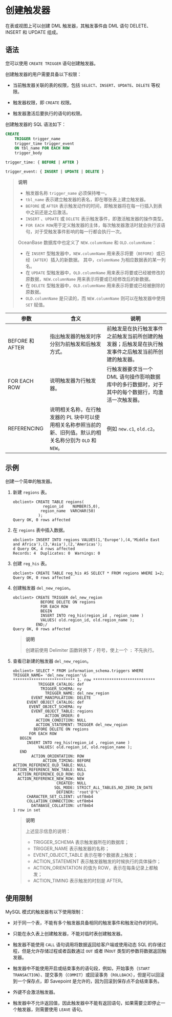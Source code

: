 # 创建触发器

在表或视图上可以创建 DML 触发器，其触发事件由 DML 语句 DELETE、INSERT 和 UPDATE 组成。

## 语法

您可以使用 `CREATE TRIGGER` 语句创建触发器。

创建触发器的用户需要具备以下权限：

* 当前触发器关联的表的权限，包括 `SELECT`、`INSERT`、`UPDATE`、`DELETE` 等权限。

* 触发器权限，即 `CREATE` 权限。

* 触发器激活后要执行的语句的权限。

创建触发器的 SQL 语法如下：

```sql
CREATE
    TRIGGER trigger_name
    trigger_time trigger_event
    ON tbl_name FOR EACH ROW
    trigger_body

trigger_time: { BEFORE | AFTER }

trigger_event: { INSERT | UPDATE | DELETE }
```

> **说明**
>
> * 触发器名称 `trigger_name` 必须保持唯一。
> * `tbl_name` 表示建立触发器的表名，即在哪张表上建立触发器。
> * `BEFORE` 或 `AFTER` 表示触发动作的时间，即触发器将在每一行插入到表中之前还是之后激活。
> * `INSERT` 、`UPDATE` 或 `DELETE` 表示触发事件，即激活触发器的操作类型。
> * `FOR EACH ROW`用于定义触发器的主体，每次触发器激活时就会执行该语句，对于受触发事件影响的每一行都会执行一次。
>
> OceanBase 数据库中也定义了 `NEW.columnName` 和 `OLD.columnName`：
>
> * 在 `INSERT` 型触发器中，`NEW.columnName` 用来表示将要（`BEFORE`）或已经（`AFTER`）插入的新数据。
>   其中，`columnName` 为相应数据表的某一列名。
> * 在 `UPDATE` 型触发器中，`OLD.columnName` 用来表示将要或已经被修改的原数据，`NEW.columnName` 用来表示将要或已经修改后的新数据。
> * 在 `DELETE` 型触发器中，`OLD.columnName` 用来表示将要或已经被删除的原数据。
> * `OLD.columnName` 是只读的，而 `NEW.columnName` 则可以在触发器中使用 `SET` 赋值。

|     **参数**     |                             **含义**                              |                       **说明**                        |
|----------------|-----------------------------------------------------------------|-----------------------------------------------------|
| BEFORE 和 AFTER | 指出触发器的触发时序分别为前触发和后触发方式。                                         | 前触发是在执行触发事件之前触发当前所创建的触发器；后触发是在执行触发事件之后触发当前所创建的触发器。  |
| FOR EACH ROW   | 说明触发器为行触发器。                                                     | 行触发器要求当一个 DML 语句操作影响数据库中的多行数据时，对于其中的每个数据行，均激活一次触发器。 |
| REFERENCING    | 说明相关名称，在行触发器的 PL 块中可以使用相关名称参照当前的新、旧列值。默认的相关名称分别为 `OLD` 和 `NEW`。 | 例如 `new.c1`, `old.c2`。                              |

## 示例

创建一个简单的触发器。

1. 新建 `regions` 表。

   ```unknow
   obclient> CREATE TABLE regions(
                region_id    NUMBER(5,0),
               region_name  VARCHAR(50)
              );
   Query OK, 0 rows affected
   ```

2. 在 `regions` 表中插入数据。

   ```unknow
   obclient> INSERT INTO regions VALUES(1,'Europe'),(4,'Middle East and Africa'),(3,'Asia'),(2,'Americas');
   d Query OK, 4 rows affected 
   Records: 4  Duplicates: 0  Warnings: 0
   ```

3. 创建 `reg_his` 表。

   ```unknow
   obclient> CREATE TABLE reg_his AS SELECT * FROM regions WHERE 1=2;
   Query OK, 0 rows affected
   ```

4. 创建触发器 `del_new_region`。

   ```unknow
   obclient> CREATE TRIGGER del_new_region
               BEFORE DELETE ON regions
               FOR EACH ROW
               BEGIN
               INSERT INTO reg_his(region_id , region_name )
               VALUES( old.region_id, old.region_name );
             END;/
   Query OK, 0 rows affected 
   ```

   > **说明**
   >
   > 创建前使用 Delimiter 函数转换下 `/` 符号，使上一个 `；` 不先执行。

5. 查看已新建的触发器 `del_new_region`。

   ```unknow
   obclient> SELECT * FROM information_schema.triggers WHERE TRIGGER_NAME= 'del_new_region'\G
   *************************** 1. row ***************************
              TRIGGER_CATALOG: def
               TRIGGER_SCHEMA: ny
                 TRIGGER_NAME: del_new_region
           EVENT_MANIPULATION: DELETE
         EVENT_OBJECT_CATALOG: def
          EVENT_OBJECT_SCHEMA: ny
           EVENT_OBJECT_TABLE: regions
                 ACTION_ORDER: 0
             ACTION_CONDITION: NULL
             ACTION_STATEMENT: TRIGGER del_new_region
            BEFORE DELETE ON regions
          FOR EACH ROW
      BEGIN
         INSERT INTO reg_his(region_id , region_name )
              VALUES( old.region_id, old.region_name );
      END
           ACTION_ORIENTATION: ROW
                ACTION_TIMING: BEFORE
   ACTION_REFERENCE_OLD_TABLE: NULL
   ACTION_REFERENCE_NEW_TABLE: NULL
     ACTION_REFERENCE_OLD_ROW: OLD
     ACTION_REFERENCE_NEW_ROW: NEW
                      CREATED: NULL
                     SQL_MODE: STRICT_ALL_TABLES,NO_ZERO_IN_DATE
                      DEFINER: 'root'@'%'
         CHARACTER_SET_CLIENT: utf8mb4
         COLLATION_CONNECTION: utf8mb4
           DATABASE_COLLATION: utf8mb4
   1 row in set
   ```

   > **说明**
   >
   > 上述显示信息的说明：
   >
   > * TRIGGER_SCHEMA 表示触发器所在的数据库；
   > * TRIGGER_NAME 表示触发器的名称；
   > * EVENT_OBJECT_TABLE 表示在哪个数据表上触发；
   > * ACTION_STATEMENT 表示触发器触发的时候执行的具体操作；
   > * ACTION_ORIENTATION 的值为 ROW，表示在每条记录上都触发；
   > * ACTION_TIMING 表示触发的时刻是 AFTER。

## 使用限制

MySQL 模式的触发器有以下使用限制：

* 对于同一个表，不能有多个触发器具备相同的触发事件和触发动作的时间。

* 只能在永久表上创建触发器，不能对临时表创建触发器。

* 触发器不能使用 `CALL` 语句调用将数据返回给客户端或使用动态 SQL 的存储过程，但是允许存储过程或者函数通过 `OUT` 或者 IN`OUT` 类型的参数将数据返回触发器。

* 触发器中不能使用开启或结束事务的语句段，例如，开始事务（`START TRANSACTION`）、提交事务（`COMMIT`）或回滚事务（`ROLLBACK`），但是可以回滚到一个保存点，即 Savepoint 是允许的，因为回滚到保存点不会结束事务。

* 外键不会激活触发器。

* 触发器中不允许返回值，因此触发器中不能有返回语句，如果需要立即停止一个触发器，则需要使用 `LEAVE` 语句。
